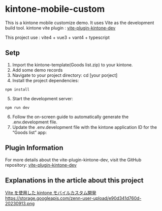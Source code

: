 # kintone-mobile-custom

This is a kintone mobile customize demo. It uses Vite as the development build tool.
kintone vite plugin : [vite-plugin-kintone-dev](https://github.com/GuSanle/vite-plugin-kintone-dev)

This project use : vite4 + vue3 + vant4 + typescript

## Setp

1. Import the kintone-template(Goods list.zip) to your kintone.
2. Add some demo records
3. Navigate to your project directory: cd [your porject]
4. Install the project dependencies:

```
npm install
```

5. Start the development server:

```
npm run dev
```

6. Follow the on-screen guide to automatically generate the .env.development file.
7. Update the .env.development file with the kintone application ID for the “Goods list” app:

## Plugin Information

For more details about the vite-plugin-kintone-dev, visit the GitHub repository:
[vite-plugin-kintone-dev](https://github.com/GuSanle/vite-plugin-kintone-dev)

## Explanations in the article about this project

[Vite を使用した kintone モバイルカスタム開発](https://zenn.dev/pokemon36/articles/b0ca52ffd039ab)  
https://storage.googleapis.com/zenn-user-upload/e90d341d760d-20230913.png
